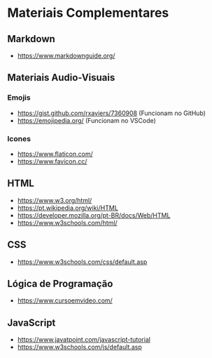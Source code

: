 # Materiais Complementares

## Markdown 
- https://www.markdownguide.org/

## Materiais Audio-Visuais 
### Emojis
- https://gist.github.com/rxaviers/7360908    (Funcionam no GitHub)
- https://emojipedia.org/                     (Funcionam no VSCode)

### Icones 
- https://www.flaticon.com/
- https://www.favicon.cc/


## HTML 
- https://www.w3.org/html/ 
- https://pt.wikipedia.org/wiki/HTML 
- https://developer.mozilla.org/pt-BR/docs/Web/HTML 
- https://www.w3schools.com/html/

## CSS
- https://www.w3schools.com/css/default.asp

## Lógica de Programação
- https://www.cursoemvideo.com/

## JavaScript 
- https://www.javatpoint.com/javascript-tutorial
- https://www.w3schools.com/js/default.asp 
